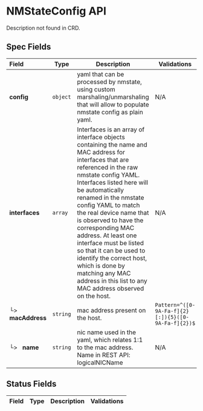 # NMStateConfig API

Description not found in CRD.

## Spec Fields

| Field | Type | Description | Validations |
|:---|---|---|---|
|  **config** | `object` | yaml that can be processed by nmstate, using custom marshaling/unmarshaling that will allow to populate nmstate config as plain yaml. | N/A |
|  **interfaces** | `array` | Interfaces is an array of interface objects containing the name and MAC address for interfaces that are referenced in the raw nmstate config YAML. Interfaces listed here will be automatically renamed in the nmstate config YAML to match the real device name that is observed to have the corresponding MAC address. At least one interface must be listed so that it can be used to identify the correct host, which is done by matching any MAC address in this list to any MAC address observed on the host. | N/A |
| └>&nbsp;&nbsp; **macAddress** | `string` | mac address present on the host. | `Pattern=^([0-9A-Fa-f]{2}[:]){5}([0-9A-Fa-f]{2})$` |
| └>&nbsp;&nbsp; **name** | `string` | nic name used in the yaml, which relates 1:1 to the mac address. Name in REST API: logicalNICName | N/A |
## Status Fields

| Field | Type | Description | Validations |
|:---|---|---|---|
